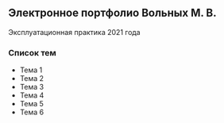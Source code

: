 ## Электронное портфолио Вольных М. В.

Эксплуатационная практика 2021 года



### Список тем

- Тема 1
- Тема 2
- Тема 3
- Тема 4
- Тема 5
- Тема 6